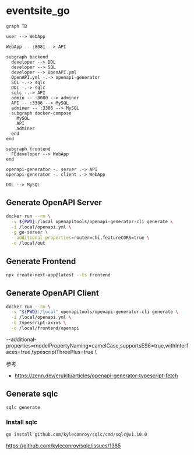 # eventsite_go

```mermaid
graph TB

user --> WebApp

WebApp -- :8081 --> API

subgraph backend
  developer --> DDL
  developer --> SQL
  developer --> OpenAPI.yml
  OpenAPI.yml -.-> openapi-generator
  SQL -.-> sqlc
  DDL -.-> sqlc
  sqlc -.-> API
  admin -- :8080 --> adminer
  API -- :3306 --> MySQL
  adminer -- :3306 --> MySQL
  subgraph docker-compose
    MySQL
    API
    adminer
  end
end

subgraph frontend
  FEdeveloper --> WebApp
end

openapi-generator -. server .-> API
openapi-generator -. client .-> WebApp

DDL --> MySQL
```

## Generate OpenAPI Server

```sh
docker run --rm \
  -v ${PWD}:/local openapitools/openapi-generator-cli generate \
  -i /local/openapi.yml \
  -g go-server \
  --additional-properties=router=chi,featureCORS=true \
  -o /local/out
```

## Generate Frontend

```sh
npx create-next-app@latest --ts frontend
```

## Generate OpenAPI Client

```sh
docker run --rm \
  -v "${PWD}:/local" openapitools/openapi-generator-cli generate \
  -i /local/openapi.yml \
  -g typescript-axios \
  -o /local/frontend/openapi
```
  --additional-properties=modelPropertyNaming=camelCase,supportsES6=true,withInterfaces=true,typescriptThreePlus=true \

参考
- https://zenn.dev/erukiti/articles/openapi-generator-typescript-fetch

## Generate sqlc

```sh
sqlc generate
```

### Install sqlc

```sh
go install github.com/kyleconroy/sqlc/cmd/sqlc@v1.10.0
```

https://github.com/kyleconroy/sqlc/issues/1385
